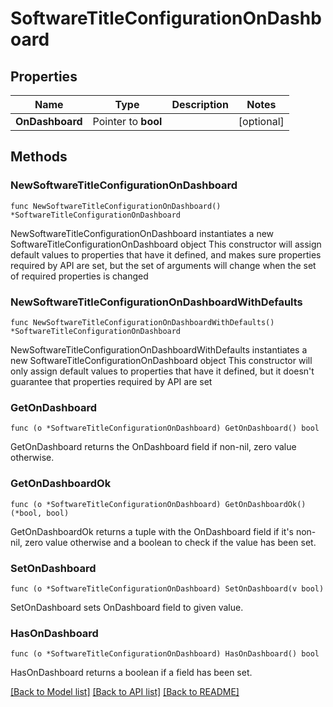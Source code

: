 # SoftwareTitleConfigurationOnDashboard

## Properties

Name | Type | Description | Notes
------------ | ------------- | ------------- | -------------
**OnDashboard** | Pointer to **bool** |  | [optional] 

## Methods

### NewSoftwareTitleConfigurationOnDashboard

`func NewSoftwareTitleConfigurationOnDashboard() *SoftwareTitleConfigurationOnDashboard`

NewSoftwareTitleConfigurationOnDashboard instantiates a new SoftwareTitleConfigurationOnDashboard object
This constructor will assign default values to properties that have it defined,
and makes sure properties required by API are set, but the set of arguments
will change when the set of required properties is changed

### NewSoftwareTitleConfigurationOnDashboardWithDefaults

`func NewSoftwareTitleConfigurationOnDashboardWithDefaults() *SoftwareTitleConfigurationOnDashboard`

NewSoftwareTitleConfigurationOnDashboardWithDefaults instantiates a new SoftwareTitleConfigurationOnDashboard object
This constructor will only assign default values to properties that have it defined,
but it doesn't guarantee that properties required by API are set

### GetOnDashboard

`func (o *SoftwareTitleConfigurationOnDashboard) GetOnDashboard() bool`

GetOnDashboard returns the OnDashboard field if non-nil, zero value otherwise.

### GetOnDashboardOk

`func (o *SoftwareTitleConfigurationOnDashboard) GetOnDashboardOk() (*bool, bool)`

GetOnDashboardOk returns a tuple with the OnDashboard field if it's non-nil, zero value otherwise
and a boolean to check if the value has been set.

### SetOnDashboard

`func (o *SoftwareTitleConfigurationOnDashboard) SetOnDashboard(v bool)`

SetOnDashboard sets OnDashboard field to given value.

### HasOnDashboard

`func (o *SoftwareTitleConfigurationOnDashboard) HasOnDashboard() bool`

HasOnDashboard returns a boolean if a field has been set.


[[Back to Model list]](../README.md#documentation-for-models) [[Back to API list]](../README.md#documentation-for-api-endpoints) [[Back to README]](../README.md)


